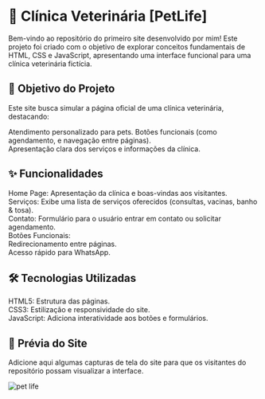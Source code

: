 ## <h1>🐾 Clínica Veterinária [PetLife]</h1>
Bem-vindo ao repositório do primeiro site desenvolvido por mim! Este projeto foi criado com o objetivo de explorar conceitos fundamentais de HTML, CSS e JavaScript, apresentando uma interface funcional para uma clínica veterinária fictícia.

## <h2>🎯 Objetivo do Projeto</h2>
Este site busca simular a página oficial de uma clínica veterinária, destacando:

Atendimento personalizado para pets.
Botões funcionais (como agendamento, e navegação entre páginas).<br>
Apresentação clara dos serviços e informações da clínica.

## <h2>✨ Funcionalidades</h2>
Home Page: Apresentação da clínica e boas-vindas aos visitantes.<br>
Serviços: Exibe uma lista de serviços oferecidos (consultas, vacinas, banho & tosa).<br>
Contato: Formulário para o usuário entrar em contato ou solicitar agendamento.<br>
Botões Funcionais:<br>
Redirecionamento entre páginas.<br>
Acesso rápido para WhatsApp.<br>

## <h2>🛠️ Tecnologias Utilizadas</h2>
HTML5: Estrutura das páginas.<br>
CSS3: Estilização e responsividade do site.<br>
JavaScript: Adiciona interatividade aos botões e formulários.<br>

## <h2>📸 Prévia do Site</h2>
Adicione aqui algumas capturas de tela do site para que os visitantes do repositório possam visualizar a interface.

![pet life](https://github.com/user-attachments/assets/013c9a57-61f9-4930-960c-6c2cfa002844)
